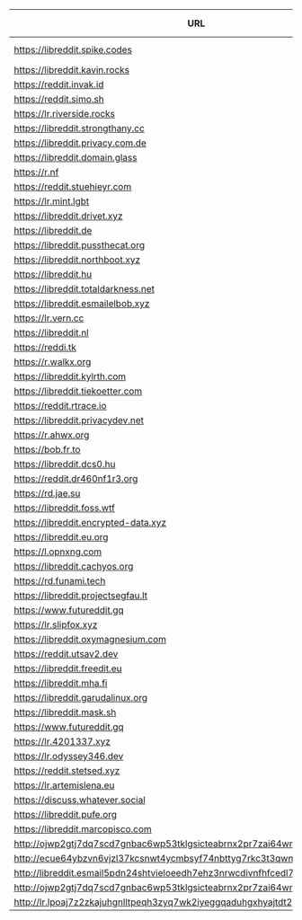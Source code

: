 |URL|Network|Version|Location|Behind Cloudflare?|Comment|
|-|-|-|-|-|-|
|https://libreddit.spike.codes|WWW|v0.24.0|🇺🇸 US||official instance|
|https://libreddit.kavin.rocks|WWW|v0.24.0|🇮🇳 IN|||
|https://reddit.invak.id|WWW|v0.24.0|🇧🇬 BG|||
|https://reddit.simo.sh|WWW|v0.24.0|🇧🇬 BG|||
|https://lr.riverside.rocks|WWW|v0.15.2|🇺🇸 US|||
|https://libreddit.strongthany.cc|WWW|v0.24.0|🇺🇸 US|||
|https://libreddit.privacy.com.de|WWW|v0.22.9|🇩🇪 DE|||
|https://libreddit.domain.glass|WWW|v0.10.5|🇺🇸 US|✅||
|https://r.nf|WWW|v0.24.0|🇩🇪 DE|✅||
|https://reddit.stuehieyr.com|WWW|v0.22.6|🇩🇪 DE|||
|https://lr.mint.lgbt|WWW|v0.22.9|🇨🇦 CA|||
|https://libreddit.drivet.xyz|WWW|v0.23.2|🇵🇱 PL|||
|https://libreddit.de|WWW|v0.24.0|🇩🇪 DE|||
|https://libreddit.pussthecat.org|WWW|v0.24.0|🇩🇪 DE|||
|https://libreddit.northboot.xyz|WWW|v0.23.2|🇩🇪 DE|||
|https://libreddit.hu|WWW|v0.20.2|🇫🇮 FI|✅||
|https://libreddit.totaldarkness.net|WWW|v0.23.1|🇨🇦 CA|||
|https://libreddit.esmailelbob.xyz|WWW|v0.24.0|🇨🇦 CA|||
|https://lr.vern.cc|WWW|v0.23.2|🇨🇦 CA|||
|https://libreddit.nl|WWW|v0.24.0|🇳🇱 NL|||
|https://reddi.tk|WWW|v0.22.9|🇺🇸 US|✅||
|https://r.walkx.org|WWW|v0.22.8|🇳🇱 NL|✅||
|https://libreddit.kylrth.com|WWW|v0.23.2|🇨🇦 CA|||
|https://libreddit.tiekoetter.com|WWW|v0.24.0|🇩🇪 DE|||
|https://reddit.rtrace.io|WWW|v0.23.2|🇩🇪 DE|||
|https://libreddit.privacydev.net|WWW|v0.22.9|🇺🇸 US|||
|https://r.ahwx.org|WWW|v0.22.9|🇳🇱 NL|✅||
|https://bob.fr.to|WWW|v0.24.0|🇺🇸 US|||
|https://libreddit.dcs0.hu|WWW|v0.22.8|🇭🇺 HU|||
|https://reddit.dr460nf1r3.org|WWW|v0.23.2|🇩🇪 DE|✅||
|https://rd.jae.su|WWW|v0.24.0|🇫🇮 FI|||
|https://libreddit.foss.wtf|WWW|v0.24.0|🇩🇪 DE|||
|https://libreddit.encrypted-data.xyz|WWW|v0.24.0|🇫🇷 FR|✅||
|https://libreddit.eu.org|WWW|v0.22.9|🇮🇪 IE|✅||
|https://l.opnxng.com|WWW|v0.24.0|🇸🇬 SG|||
|https://libreddit.cachyos.org|WWW|v0.24.0|🇩🇪 DE|✅||
|https://rd.funami.tech|WWW|v0.22.8|🇰🇷 KR|||
|https://libreddit.projectsegfau.lt|WWW|v0.22.9|🇱🇺 LU|||
|https://www.futureddit.gq|WWW|v0.24.0|🇹🇷 TR|✅||
|https://lr.slipfox.xyz|WWW|v0.22.9|🇺🇸 US|||
|https://libreddit.oxymagnesium.com|WWW|v0.23.1|🇺🇸 US|||
|https://reddit.utsav2.dev|WWW|v0.22.9|🇺🇸 US|||
|https://libreddit.freedit.eu|WWW|v0.24.0|🇺🇸 US|✅||
|https://libreddit.mha.fi|WWW|v0.24.0|🇫🇮 FI|||
|https://libreddit.garudalinux.org|WWW|v0.23.2|🇫🇮 FI|✅||
|https://libreddit.mask.sh|WWW|v0.23.2|🇺🇸 US|||
|https://www.futureddit.gq|WWW|v0.24.0|🇮🇹 IT|✅||
|https://lr.4201337.xyz|WWW|v0.22.9|🇫🇷 FR|||
|https://lr.odyssey346.dev|WWW|v0.24.0|🇫🇷 FR|||
|https://reddit.stetsed.xyz|WWW|v0.24.0|🇳🇱 NL|||
|https://lr.artemislena.eu|WWW|v0.24.0|🇩🇪 DE|||
|https://discuss.whatever.social|WWW|v0.23.2|🇺🇸 US||uses CDN|
|https://libreddit.pufe.org|WWW|v0.24.0|🇳🇿 NZ|||
|https://libreddit.marcopisco.com|WWW|v0.24.0|🇵🇹 PT|✅||
|http://ojwp2gtj7dq7scd7gnbac6wp53tklgsicteabrnx2pr7zai64wriiaad.onion|Tor|v0.22.9|🇺🇸 US|||
|http://ecue64ybzvn6vjzl37kcsnwt4ycmbsyf74nbttyg7rkc3t3qwnj7mcyd.onion|Tor|v0.23.2|🇩🇪 DE|||
|http://libreddit.esmail5pdn24shtvieloeedh7ehz3nrwcdivnfhfcedl7gf4kwddhkqd.onion|Tor|v0.24.0|🇨🇦 CA|||
|http://ojwp2gtj7dq7scd7gnbac6wp53tklgsicteabrnx2pr7zai64wriiaad.onion|Tor|v0.22.9|🇺🇸 US|||
|http://lr.lpoaj7z2zkajuhgnlltpeqh3zyq7wk2iyeggqaduhgxhyajtdt2j7wad.onion|Tor|v0.24.0|🇩🇪 DE|||
